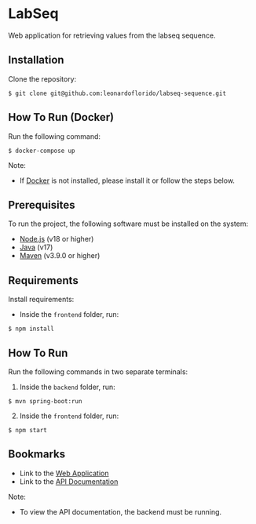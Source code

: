 # LabSeq

Web application for retrieving values from the labseq sequence.

## Installation

Clone the repository:

```console
$ git clone git@github.com:leonardoflorido/labseq-sequence.git
```

## How To Run (Docker)

Run the following command:

```console
$ docker-compose up
```

Note:

- If [Docker](https://www.docker.com/) is not installed, please install it or follow the steps below.

## Prerequisites

To run the project, the following software must be installed on the system:

- [Node.js](https://nodejs.org/en/) (v18 or higher)
- [Java](https://www.oracle.com/java/) (v17)
- [Maven](https://maven.apache.org/) (v3.9.0 or higher)

## Requirements

Install requirements:

- Inside the `frontend` folder, run:

 ```console
 $ npm install
 ```

## How To Run

Run the following commands in two separate terminals:

1. Inside the `backend` folder, run:

```console
$ mvn spring-boot:run
```

2. Inside the `frontend` folder, run:

```console
$ npm start
```

## Bookmarks

- Link to the [Web Application](http://localhost:4200/)
- Link to the [API Documentation](http://localhost:8080/swagger-ui/index.html#/)

Note:

- To view the API documentation, the backend must be running.